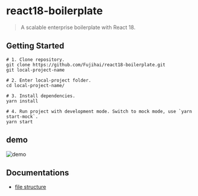 # react18-boilerplate

> A scalable enterprise boilerplate with React 18.

## Getting Started

```
# 1. Clone repository.
git clone https://github.com/Fujihai/react18-boilerplate.git
git local-project-name

# 2. Enter local-project folder.
cd local-project-name/

# 3. Install dependencies.
yarn install

# 4. Run project with development mode. Switch to mock mode, use `yarn start-mock`.
yarn start
```

## demo

![demo](screenshot/demo.png)

## Documentations

- [file structure](docs/file-structure.md)
